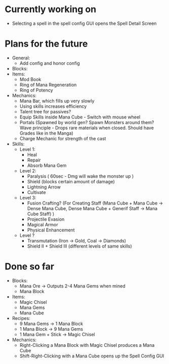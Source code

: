# Currently working on
- Selecting a spell in the spell config GUI opens the Spell Detail Screen

# Plans for the future
- General:
  - Add config and honor config
- Blocks:
- Items:
  - Mod Book
  - Ring of Mana Regeneration
  - Ring of Potency
- Mechanics:
  - Mana Bar, which fills up very slowly
  - Using skills increases efficiency
  - Talent tree for passives?
  - Equip Skills inside Mana Cube - Switch with mouse wheel
  - Portals (Spawned by world gen? Spawn Monsters around them? Wave principle - Drops rare materials when closed. Should have Grades like in the Manga)
  - Charge Mechanic for strength of the cast
- Skills:
  - Level 1:
    - Heal
    - Repair
    - Absorb Mana Gem
  - Level 2:
    - Paralysis   ( 60sec - Dmg will wake the monster up )
    - Shield (blocks certain amount of damage)
    - Lightning Arrow
    - Cultivate
  - Level 3:
    - Fusion Crafting? (For Creating Staff (Mana Cube + Mana Cube -> Dense Mana Cube, Dense Mana Cube + Generif Staff -> Mana Cube Staff) )
    - Projectile Evasion
    - Magical Armor
    - Physical Enhancement
  - Level ?
    - Transmutation (Iron -> Gold, Coal -> Diamonds)
    - Shield II + Shield III (different levels of same skills)


# Done so far
- Blocks:
  - Mana Ore -> Outputs 2-4 Mana Gems when mined
  - Mana Block
- Items:
  - Magic Chisel
  - Mana Gems
  - Mana Cube
- Recipes:
  - 9 Mana Gems -> 1 Mana Block
  - 1 Mana Block -> 9 Mana Gems
  - 1 Mana Gem + Stick -> Magic Chisel
- Mechanics:
  - Right-Clicking a Mana Block with Magic Chisel produces a Mana Cube
  - Shift-Right-Clicking with a Mana Cube opens up the Spell Config GUI